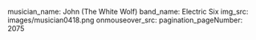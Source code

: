 musician_name: John (The White Wolf)
band_name: Electric Six
img_src: images/musician0418.png
onmouseover_src: 
pagination_pageNumber: 2075